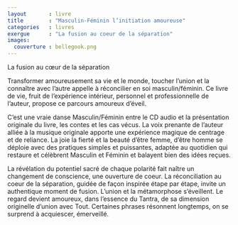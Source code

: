 ```yaml
---
layout       : livre
title        : "Masculin-Féminin l’initiation amoureuse"
categories   : livres
exergue      : "La fusion au coeur de la séparation"
images:
  couverture : bellegook.png
---
```


La fusion au cœur de la séparation

<!-- ![couverture](../../../../images-livres/bellegook.png ) -->

Transformer amoureusement sa vie et le monde, toucher l’union et la connaître avec l’autre appelle à réconcilier en soi masculin/féminin. Ce livre de vie, fruit de l’expérience intérieur, personnel et professionnelle de l’auteur, propose ce parcours amoureux d’éveil.

C’est une vraie danse Masculin/Féminin entre le CD audio et la présentation originale du livre, les contes et les cas vécus. La voix prenante de l’auteur alliée à la musique originale apporte une expérience magique de centrage et de reliance. La joie la fierté et la beauté d’être femme, d’être homme se déploie avec des pratiques simples et puissantes, adaptée au quotidien qui restaure et célèbrent Masculin et Féminin et balayent bien des idées reçues.

La révélation du potentiel sacré de chaque polarité fait naître un changement de conscience, une ouverture de coeur. La réconciliation au coeur de la séparation, guidée de façon inspirée étape par étape, invite un authentique moment de fusion. L’union et la métamorphose s’éveillent. Le regard devient amoureux, dans l’essence du Tantra, de sa dimension originelle d’union avec Tout. Certaines phrases résonnent longtemps, on se surprend à acquiescer, émerveillé.

